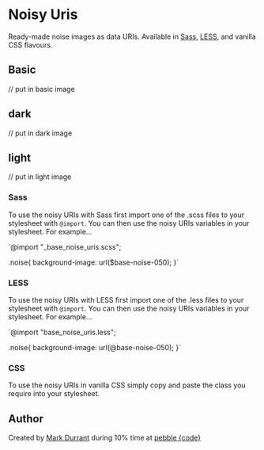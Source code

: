 # Noisy Uris

Ready-made noise images as data URIs. Available in [Sass](http://sass-lang.com/), [LESS](http://lesscss.org/), and vanilla CSS flavours.

## Basic
// put in basic image

## dark
// put in dark image

## light 
// put in light image

### Sass
To use the noisy URIs with Sass first import one of the .scss files to your stylesheet with `@import`. You can then use the noisy URIs variables in your stylesheet. For example…

`@import "_base_noise_uris.scss";

.noise{
	background-image: url($base-noise-050);
}`


### LESS
To use the noisy URIs with LESS first import one of the .less files to your stylesheet with `@import`. You can then use the noisy URIs variables in your stylesheet. For example…

`@import "base_noise_uris.less";

.noise{
	background-image: url(@base-noise-050);
}`

### CSS
To use the noisy URIs in vanilla CSS simply copy and paste the class you require into your stylesheet. 

## Author
Created by [Mark Durrant](https://twitter.com/M6_D6) during 10% time at [pebble {code}](https://twitter.com/pebblecode)